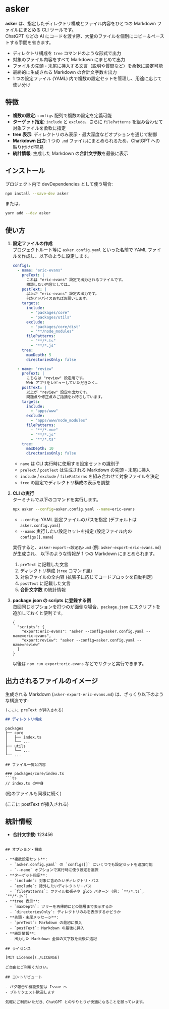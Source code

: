 # asker

**asker** は、指定したディレクトリ構成とファイル内容をひとつの Markdown ファイルにまとめる CLI ツールです。  
ChatGPT などの AI にコードを渡す際、大量のファイルを個別にコピー＆ペーストする手間を省きます。

- ディレクトリ構成を `tree` コマンドのような形式で出力
- 対象のファイル内容をすべて Markdown にまとめて出力
- ファイルの先頭・末尾に挿入する文言（説明や質問など）を柔軟に設定可能
- 最終的に生成される Markdown の合計文字数を出力
- 1 つの設定ファイル (YAML) 内で複数の設定セットを管理し、用途に応じて使い分け

## 特徴

- **複数の設定**: `configs` 配列で複数の設定を定義可能
- **ターゲット指定**: `include` と `exclude`、さらに `filePatterns` を組み合わせて対象ファイルを柔軟に指定
- **tree 表示**: ディレクトリのみ表示・最大深度などオプションを通じて制御
- **Markdown 出力**: 1 つの `.md` ファイルにまとめられるため、ChatGPT への貼り付けが容易
- **統計情報**: 生成した Markdown の**合計文字数**を最後に表示

## インストール

プロジェクト内で devDependencies として使う場合:

```bash
npm install --save-dev asker
```

または、

```bash
yarn add --dev asker
```

## 使い方

1. **設定ファイルの作成**  
   プロジェクトルート等に `asker.config.yaml` といった名前で YAML ファイルを作成し、以下のように設定します。

   ```yaml
   configs:
     - name: "eric-evans"
       preText: |
         これは "eric-evans" 設定で出力されるファイルです。
         相談したい内容としては…
       postText: |
         以上が "eric-evans" 設定の出力です。
         何かアドバイスあればお願いします。
       targets:
         include:
           - "packages/core"
           - "packages/utils"
         exclude:
           - "packages/core/dist"
           - "**/node_modules"
         filePatterns:
           - "**/*.ts"
           - "**/*.js"
       tree:
         maxDepth: 5
         directoriesOnly: false

     - name: "review"
       preText: |
         こちらは "review" 設定用です。
         Web アプリをレビューしていただきたく…
       postText: |
         以上が "review" 設定の出力です。
         問題点や修正点のご指摘をお待ちしています。
       targets:
         include:
           - "apps/www"
         exclude:
           - "apps/www/node_modules"
         filePatterns:
           - "**/*.vue"
           - "**/*.js"
           - "**/*.ts"
       tree:
         maxDepth: 10
         directoriesOnly: false
   ```

   - `name` は CLI 実行時に使用する設定セットの識別子
   - `preText` / `postText` は生成される Markdown の先頭・末尾に挿入
   - `include` / `exclude` / `filePatterns` を組み合わせて対象ファイルを決定
   - `tree` の設定でディレクトリ構成の表示を調整

2. **CLI の実行**  
   ターミナルで以下のコマンドを実行します。

   ```bash
   npx asker --config=asker.config.yaml --name=eric-evans
   ```

   - `--config`: YAML 設定ファイルのパスを指定 (デフォルトは `asker.config.yaml`)
   - `--name`: 実行したい設定セットを指定 (設定ファイル内の `configs[].name`)

   実行すると、`asker-export-<設定名>.md` (例: `asker-export-eric-evans.md`) が生成され、
   以下のような情報が 1 つの Markdown にまとめられます。

   1. `preText` に記載した文言
   2. ディレクトリ構成 (`tree` コマンド風)
   3. 対象ファイルの全内容 (拡張子に応じてコードブロックを自動判定)
   4. `postText` に記載した文言
   5. **合計文字数** の統計情報

3. **package.json の scripts に登録する例**  
   毎回同じオプションを打つのが面倒な場合、`package.json` にスクリプトを追加しておくと便利です。

   ```jsonc
   {
     "scripts": {
       "export:eric-evans": "asker --config=asker.config.yaml --name=eric-evans",
       "export:review": "asker --config=asker.config.yaml --name=review"
     }
   }
   ```

   以後は `npm run export:eric-evans` などでサクッと実行できます。

## 出力されるファイルのイメージ

生成される Markdown (`asker-export-eric-evans.md`) は、ざっくり以下のような構造です:

```markdown
(ここに preText が挿入される)

## ディレクトリ構成
```

```
packages
├── core
│   ├── index.ts
│   └── ...
├── utils
│   └── ...
└── ...
```

````
## ファイル一覧と内容

### packages/core/index.ts
```ts
// index.ts の中身
````

(他のファイルも同様に続く)

(ここに postText が挿入される)

## 統計情報

- **合計文字数**: 123456

```

## オプション・機能

- **複数設定セット**:
  - `asker.config.yaml` の `configs[]` にいくつでも設定セットを追加可能
  - `--name` オプションで実行時に使う設定を選択
- **ターゲット指定**:
  - `include`: 対象に含めたいディレクトリ・パス
  - `exclude`: 除外したいディレクトリ・パス
  - `filePatterns`: ファイル拡張子や glob パターン (例: `**/*.ts`, `**/*.js`)
- **tree 表示**:
  - `maxDepth`: ツリーを再帰的にどの階層まで表示するか
  - `directoriesOnly`: ディレクトリのみを表示するかどうか
- **先頭・末尾メッセージ**:
  - `preText`: Markdown の最初に挿入
  - `postText`: Markdown の最後に挿入
- **統計情報**:
  - 出力した Markdown 全体の文字数を最後に追記

## ライセンス

[MIT License](./LICENSE)

ご自由にご利用ください。

## コントリビュート

- バグ報告や機能要望は Issue へ
- プルリクエスト歓迎します

気軽にご利用いただき、ChatGPT とのやりとりが快適になることを願っています。
```
